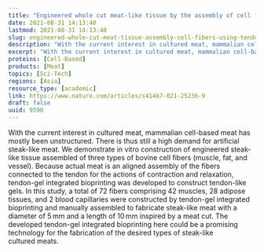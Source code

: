 ```yaml
---
title: "Engineered whole cut meat-like tissue by the assembly of cell fibers using tendon-gel integrated bioprinting"
date: 2021-08-31 14:13:40
lastmod: 2021-08-31 14:13:40
slug: engineered-whole-cut-meat-tissue-assembly-cell-fibers-using-tendon-gel-integrated
description: "With the current interest in cultured meat, mammalian cell-based meat has mostly been unstructured. There is thus still a high demand for artificial steak-like meat. We demonstrate in vitro construction of engineered steak-like tissue assembled of three types of bovine cell fibers (muscle, fat, and vessel). Because actual meat is an aligned assembly of the fibers connected to the tendon for the actions of contraction and relaxation, tendon-gel integrated bioprinting was developed to construct tendon-like gels."
excerpt: "With the current interest in cultured meat, mammalian cell-based meat has mostly been unstructured. There is thus still a high demand for artificial steak-like meat. We demonstrate in vitro construction of engineered steak-like tissue assembled of three types of bovine cell fibers (muscle, fat, and vessel). Because actual meat is an aligned assembly of the fibers connected to the tendon for the actions of contraction and relaxation, tendon-gel integrated bioprinting was developed to construct tendon-like gels."
proteins: [Cell-Based]
products: [Meat]
topics: [Sci-Tech]
regions: [Asia]
resource_type: [academic]
link: https://www.nature.com/articles/s41467-021-25236-9
draft: false
uuid: 9590
---
```

With the current interest in cultured meat, mammalian cell-based meat
has mostly been unstructured. There is thus still a high demand for
artificial steak-like meat. We demonstrate in vitro construction of
engineered steak-like tissue assembled of three types of bovine cell
fibers (muscle, fat, and vessel). Because actual meat is an aligned
assembly of the fibers connected to the tendon for the actions of
contraction and relaxation, tendon-gel integrated bioprinting was
developed to construct tendon-like gels. In this study, a total of 72
fibers comprising 42 muscles, 28 adipose tissues, and 2 blood
capillaries were constructed by tendon-gel integrated bioprinting and
manually assembled to fabricate steak-like meat with a diameter of 5 mm
and a length of 10 mm inspired by a meat cut. The developed tendon-gel
integrated bioprinting here could be a promising technology for the
fabrication of the desired types of steak-like cultured meats.
